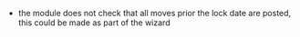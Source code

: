 - the module does not check that all moves prior the lock date are
  posted, this could be made as part of the wizard
